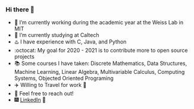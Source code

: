 ### Hi there 👋

- 🔭 I’m currently working during the academic year at the Weiss Lab in MIT
- 🌄 I’m currently studying at Caltech
- ♨️ I have experience with C, Java, and Python 
- :octocat: My goal for 2020 - 2021 is to contribute more to open source projects
- 📚 Some courses I have taken: Discrete Mathematics, Data Structures, Machine Learning, Linear Algebra, Multivariable Calculus, Computing Systems, Objected Oriented Programing
- ✈️ Willing to Travel for work 🚵
- 💬 Feel free to reach out!
- 🎆 [LinkedIn](https://www.linkedin.com/in/kristina-a-stoyanova/) 🌌
<!--
**kstoy3/kstoy3** is a ✨ _special_ ✨ repository because its `README.md` (this file) appears on your GitHub profile.
Emoji's I like:
🎆 📘 💬 🌄 🌱 🎒 🌷 🌼 🚵
Here are some ideas to get you started:

- 🔭 I’m currently working on ...
- 🌱 I’m currently learning ...
- 👯 I’m looking to collaborate on ...
- 🤔 I’m looking for help with ...
- 💬 Ask me about ...
- 📫 How to reach me: ...
- 😄 Pronouns: ...
- ⚡ Fun fact: ...
-->
